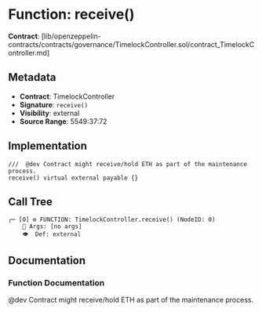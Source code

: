 # Function: receive()

**Contract**: [lib/openzeppelin-contracts/contracts/governance/TimelockController.sol/contract_TimelockController.md]

## Metadata

- **Contract**: TimelockController
- **Signature**: `receive()`
- **Visibility**: external
- **Source Range**: 5549:37:72

## Implementation

```solidity
///  @dev Contract might receive/hold ETH as part of the maintenance process.
receive() virtual external payable {}
```

## Call Tree

```
┌─ [0] ⚙️ FUNCTION: TimelockController.receive() (NodeID: 0)
    💬 Args: [no args]
    👁️  Def: external
```

## Documentation

### Function Documentation

 @dev Contract might receive/hold ETH as part of the maintenance process.
